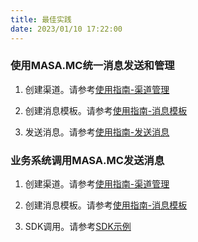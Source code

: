 ```yaml
---
title: 最佳实践
date: 2023/01/10 17:22:00
---
```


### 使用MASA.MC统一消息发送和管理

1. 创建渠道。请参考[使用指南-渠道管理](stack/mc/use-guide/channel)

2. 创建消息模板。请参考[使用指南-消息模板](stack/mc/use-guide/message-template)

3. 发送消息。请参考[使用指南-发送消息](stack/mc/use-guide/send-message)

### 业务系统调用MASA.MC发送消息

1. 创建渠道。请参考[使用指南-渠道管理](stack/mc/use-guide/channel)

2. 创建消息模板。请参考[使用指南-消息模板](stack/mc/use-guide/send-message)

3. SDK调用。请参考[SDK示例](stack/mc/sdk-instance)